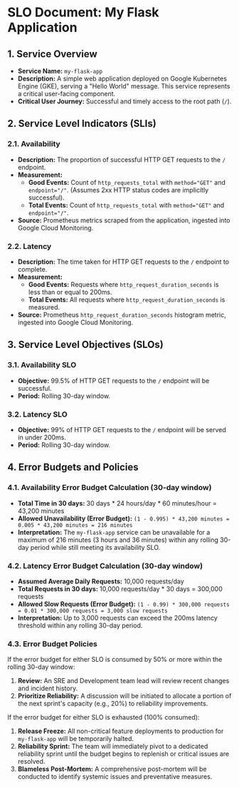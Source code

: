 # SLO Document: My Flask Application

## 1. Service Overview

* **Service Name:** `my-flask-app`
* **Description:** A simple web application deployed on Google Kubernetes Engine (GKE), serving a "Hello World" message. This service represents a critical user-facing component.
* **Critical User Journey:** Successful and timely access to the root path (`/`).

## 2. Service Level Indicators (SLIs)

### 2.1. Availability

* **Description:** The proportion of successful HTTP GET requests to the `/` endpoint.
* **Measurement:**
    * **Good Events:** Count of `http_requests_total` with `method="GET"` and `endpoint="/"`. (Assumes 2xx HTTP status codes are implicitly successful).
    * **Total Events:** Count of `http_requests_total` with `method="GET"` and `endpoint="/"`.
* **Source:** Prometheus metrics scraped from the application, ingested into Google Cloud Monitoring.

### 2.2. Latency

* **Description:** The time taken for HTTP GET requests to the `/` endpoint to complete.
* **Measurement:**
    * **Good Events:** Requests where `http_request_duration_seconds` is less than or equal to 200ms.
    * **Total Events:** All requests where `http_request_duration_seconds` is measured.
* **Source:** Prometheus `http_request_duration_seconds` histogram metric, ingested into Google Cloud Monitoring.

## 3. Service Level Objectives (SLOs)

### 3.1. Availability SLO

* **Objective:** 99.5% of HTTP GET requests to the `/` endpoint will be successful.
* **Period:** Rolling 30-day window.

### 3.2. Latency SLO

* **Objective:** 99% of HTTP GET requests to the `/` endpoint will be served in under 200ms.
* **Period:** Rolling 30-day window.

## 4. Error Budgets and Policies

### 4.1. Availability Error Budget Calculation (30-day window)

* **Total Time in 30 days:** 30 days * 24 hours/day * 60 minutes/hour = 43,200 minutes
* **Allowed Unavailability (Error Budget):** `(1 - 0.995) * 43,200 minutes = 0.005 * 43,200 minutes = 216 minutes`
* **Interpretation:** The `my-flask-app` service can be unavailable for a maximum of 216 minutes (3 hours and 36 minutes) within any rolling 30-day period while still meeting its availability SLO.

### 4.2. Latency Error Budget Calculation (30-day window)

* **Assumed Average Daily Requests:** 10,000 requests/day
* **Total Requests in 30 days:** 10,000 requests/day * 30 days = 300,000 requests
* **Allowed Slow Requests (Error Budget):** `(1 - 0.99) * 300,000 requests = 0.01 * 300,000 requests = 3,000 slow requests`
* **Interpretation:** Up to 3,000 requests can exceed the 200ms latency threshold within any rolling 30-day period.

### 4.3. Error Budget Policies

If the error budget for either SLO is consumed by 50% or more within the rolling 30-day window:

1.  **Review:** An SRE and Development team lead will review recent changes and incident history.
2.  **Prioritize Reliability:** A discussion will be initiated to allocate a portion of the next sprint's capacity (e.g., 20%) to reliability improvements.

If the error budget for either SLO is exhausted (100% consumed):

1.  **Release Freeze:** All non-critical feature deployments to production for `my-flask-app` will be temporarily halted.
2.  **Reliability Sprint:** The team will immediately pivot to a dedicated reliability sprint until the budget begins to replenish or critical issues are resolved.
3.  **Blameless Post-Mortem:** A comprehensive post-mortem will be conducted to identify systemic issues and preventative measures.


